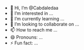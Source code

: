 - 👋 Hi, I’m @Cabdaledaa
- 👀 I’m interested in ...
- 🌱 I’m currently learning ...
- 💞️ I’m looking to collaborate on ...
- 📫 How to reach me ...
- 😄 Pronouns: ...
- ⚡ Fun fact: ...

<!---
Cabdaledaa/Cabdaledaa is a ✨ special ✨ repository because its `README.md` (this file) appears on your GitHub profile.
You can click the Preview link to take a look at your changes.
--->
